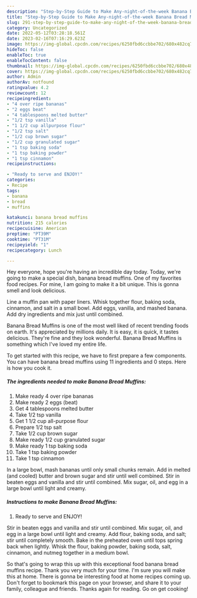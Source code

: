 ```yaml
---
description: "Step-by-Step Guide to Make Any-night-of-the-week Banana Bread Muffins"
title: "Step-by-Step Guide to Make Any-night-of-the-week Banana Bread Muffins"
slug: 291-step-by-step-guide-to-make-any-night-of-the-week-banana-bread-muffins
category: Uncategorized
date: 2022-05-12T03:28:18.561Z
date: 2023-02-16T07:16:29.623Z
image: https://img-global.cpcdn.com/recipes/6250fbd6ccbbe702/680x482cq70/banana-bread-muffins-recipe-main-photo.jpg
hideToc: false
enableToc: true
enableTocContent: false
thumbnail: https://img-global.cpcdn.com/recipes/6250fbd6ccbbe702/680x482cq70/banana-bread-muffins-recipe-main-photo.jpg
cover: https://img-global.cpcdn.com/recipes/6250fbd6ccbbe702/680x482cq70/banana-bread-muffins-recipe-main-photo.jpg
author: Admin
authorAv: notfound
ratingvalue: 4.2
reviewcount: 12
recipeingredient:
- "4 over ripe bananas"
- "2 eggs beat"
- "4 tablespoons melted butter"
- "1/2 tsp vanilla"
- "1 1/2 cup allpurpose flour"
- "1/2 tsp salt"
- "1/2 cup brown sugar"
- "1/2 cup granulated sugar"
- "1 tsp baking soda"
- "1 tsp baking powder"
- "1 tsp cinnamon"
recipeinstructions:

- "Ready to serve and ENJOY!"
categories:
- Recipe
tags:
- banana
- bread
- muffins

katakunci: banana bread muffins 
nutrition: 215 calories
recipecuisine: American
preptime: "PT39M"
cooktime: "PT31M"
recipeyield: "1"
recipecategory: Lunch

---
```



Hey everyone, hope you're having an incredible day today. Today, we're going to make a special dish, banana bread muffins. One of my favorites food recipes. For mine, I am going to make it a bit unique. This is gonna smell and look delicious.

Line a muffin pan with paper liners. Whisk together flour, baking soda, cinnamon, and salt in a small bowl. Add eggs, vanilla, and mashed banana. Add dry ingredients and mix just until combined.

Banana Bread Muffins is one of the most well liked of recent trending foods on earth. It's appreciated by millions daily. It is easy, it is quick, it tastes delicious. They're fine and they look wonderful. Banana Bread Muffins is something which I've loved my entire life.


To get started with this recipe, we have to first prepare a few components. You can have banana bread muffins using 11 ingredients and 0 steps. Here is how you cook it.

<!--inarticleads1-->

##### The ingredients needed to make Banana Bread Muffins:

1. Make ready 4 over ripe bananas
1. Make ready 2 eggs (beat)
1. Get 4 tablespoons melted butter
1. Take 1/2 tsp vanilla
1. Get 1 1/2 cup all-purpose flour
1. Prepare 1/2 tsp salt
1. Take 1/2 cup brown sugar
1. Make ready 1/2 cup granulated sugar
1. Make ready 1 tsp baking soda
1. Take 1 tsp baking powder
1. Take 1 tsp cinnamon


In a large bowl, mash bananas until only small chunks remain. Add in melted (and cooled) butter and brown sugar and stir until well combined. Stir in beaten eggs and vanilla and stir until combined. Mix sugar, oil, and egg in a large bowl until light and creamy. 

<!--inarticleads2-->

##### Instructions to make Banana Bread Muffins:


1. Ready to serve and ENJOY!

Stir in beaten eggs and vanilla and stir until combined. Mix sugar, oil, and egg in a large bowl until light and creamy. Add flour, baking soda, and salt; stir until completely smooth. Bake in the preheated oven until tops spring back when lightly. Whisk the flour, baking powder, baking soda, salt, cinnamon, and nutmeg together in a medium bowl. 

So that's going to wrap this up with this exceptional food banana bread muffins recipe. Thank you very much for your time. I'm sure you will make this at home. There is gonna be interesting food at home recipes coming up. Don't forget to bookmark this page on your browser, and share it to your family, colleague and friends. Thanks again for reading. Go on get cooking!
